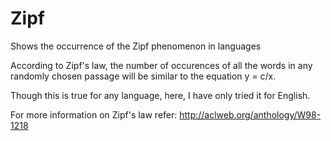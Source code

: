 # Zipf
Shows the occurrence of the Zipf phenomenon in languages

According to Zipf's law, the number of occurences of all the words in any randomly chosen passage will be similar to the equation y = c/x.

Though this is true for any language, here, I have only tried it for English.

For more information on Zipf's law refer:
http://aclweb.org/anthology/W98-1218